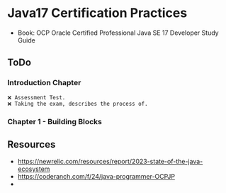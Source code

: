 # Java17 Certification Practices

- Book: OCP Oracle Certified Professional Java SE 17 Developer Study Guide

## ToDo

### Introduction Chapter
    ❌ Assessment Test.
	❌ Taking the exam, describes the process of.

### Chapter 1 - Building Blocks


## Resources

- https://newrelic.com/resources/report/2023-state-of-the-java-ecosystem
- https://coderanch.com/f/24/java-programmer-OCPJP
- 


